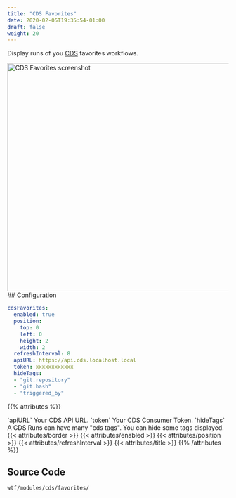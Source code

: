```yaml
---
title: "CDS Favorites"
date: 2020-02-05T19:35:54-01:00
draft: false
weight: 20
---
```


Display runs of you [CDS](https://ovh.github.io/cds/) favorites workflows.

<img class="screenshot" src="/imgs/modules/cds_favorites.png" width="520" alt="CDS Favorites screenshot" />
## Configuration

```yml
cdsFavorites:
  enabled: true
  position:
    top: 0
    left: 0
    height: 2
    width: 2
  refreshInterval: 8
  apiURL: https://api.cds.localhost.local
  token: xxxxxxxxxxxx
  hideTags:
  - "git.repository"
  - "git.hash"
  - "triggered_by"
```

{{% attributes %}}
  <tr>
    <td>`apiURL`</td>
    <td>Your CDS API URL.</td>
    <td></td>
  </tr>
  <tr>
    <td>`token`</td>
    <td>Your CDS Consumer Token.</td>
    <td></td>
  </tr>
  <tr>
    <td>`hideTags`</td>
    <td>A CDS Runs can have many "cds tags". You can hide some tags displayed.</td>
    <td></td>
  </tr>
  {{< attributes/border >}}
  {{< attributes/enabled >}}
  {{< attributes/position >}}
  {{< attributes/refreshInterval >}}
  {{< attributes/title >}}
{{% /attributes %}}

## Source Code

```bash
wtf/modules/cds/favorites/
```
